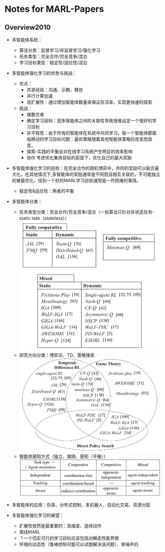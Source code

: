 # Notes for MARL-Papers
## Overview2010
- 多智能体系统：
  - 算法分类：监督学习/非监督学习/强化学习
  - 任务类型：完全合作/完全竞争/混合
  - 学习目标类型：稳定性/适应性/混合
- 多智能体强化学习的优势与挑战：
  - 优点：
    - 共享经验：沟通、示教、模仿
    - 并行计算加速
    - 高扩展性：通过增加智能体数量来保证存活率，实现更快速的探索
  - 挑战：
    - 维数灾难
    - 确定学习目标：因多智能体之间的关联性导致很难设定一个很好的学习目标
    - 非平稳性：由于所有的智能体在系统中共同学习，每一个智能体都面临移动的学习目标问题：最优策略随着其他智能体策略的改变而改变。
    - 探索-实践的平衡会对在线学习系统产生明显的效率影响
    - 协作 考虑优化集体目标的前提下，优化自己的最大奖励
- 多智能体强化学习的目标：在完全合作的随机博弈中，共同的奖励可以联合最大化。在其他情况下,多智能体的奖励通常是不同而且相互关联的，不可能独立的被最优化。找到一个好的MARL学习目标通常是一件困难的事情。
  - 稳定性&适应性：两者的平衡
- 多智能体分类：
  - 任务类型分类：完全合作/完全竞争/混合（一些算法只针对非状态任务-static task（stateless））![1574928572575](image/marl_overview/1574928572575.png)
  - 研究方向分类：博弈论、TD、策略搜索![1574928694066](image/marl_overview/1574928694066.png)
  - 智能体感知方式（独立、跟随、感知（平衡））![1574928844698](image/marl_overview/1574928817905.png)
- 多智能体的应用：仿真、分布式控制、多机器人、自动化交易、资源分配

- 多智能体强化学习的展望：
  - 扩展性依然是最重要的：高维度、连续动作
  - 离线MARL
  - ？一个切实可行的学习目标应该包括对瞬态性能界限
  - 环境的动态性（鲁棒控制可能可以试图解决该问题）、带噪声的